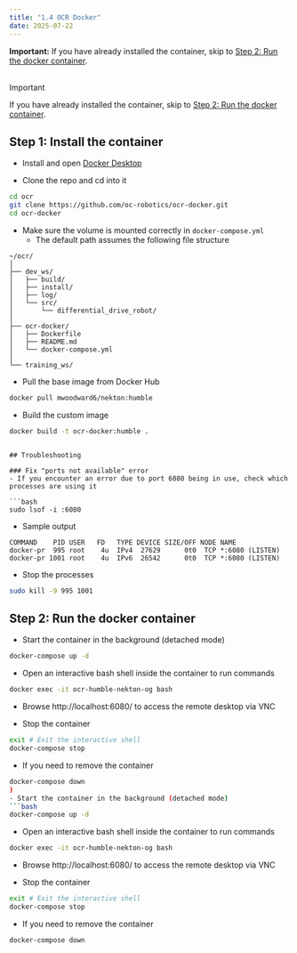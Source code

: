 ```yaml
---
title: "1.4 OCR Docker"
date: 2025-07-22
---
```


<div class="important">
  <strong>Important:</strong> If you have already installed the container, skip to 
  <a href="#step-2-run-the-docker-container">Step 2: Run the docker container</a>.
</div>
<br/>


<!-- # ocr-docker -->
> [!IMPORTANT]
> 
> If you have already installed the container, skip to [Step 2: Run the docker container](#step-2-run-the-docker-container).

## Step 1: Install the container

- Install and open [Docker Desktop](https://docs.docker.com/desktop/)

- Clone the repo and cd into it

```bash
cd ocr
git clone https://github.com/oc-robotics/ocr-docker.git
cd ocr-docker
```

- Make sure the volume is mounted correctly in `docker-compose.yml`
    - The default path assumes the following file structure

```
~/ocr/
│
├── dev_ws/
│   ├── build/
│   ├── install/
│   ├── log/
│   └── src/
│       └── differential_drive_robot/
│
├── ocr-docker/
│   ├── Dockerfile
│   ├── README.md
│   └── docker-compose.yml
│
└── training_ws/
```

- Pull the base image from Docker Hub
```bash
docker pull mwoodward6/nekton:humble
```
- Build the custom image
```bash
docker build -t ocr-docker:humble .
```

```

## Troubleshooting

### Fix "ports not available" error
- If you encounter an error due to port 6080 being in use, check which processes are using it

```bash
sudo lsof -i :6080
```

- Sample output
  
```
COMMAND    PID USER   FD   TYPE DEVICE SIZE/OFF NODE NAME
docker-pr  995 root    4u  IPv4  27629      0t0  TCP *:6080 (LISTEN)
docker-pr 1001 root    4u  IPv6  26542      0t0  TCP *:6080 (LISTEN)
```
- Stop the processes
```bash
sudo kill -9 995 1001
```


## Step 2: Run the docker container
- Start the container in the background (detached mode)
```bash
docker-compose up -d
```

- Open an interactive bash shell inside the container to run commands 
```bash
docker exec -it ocr-humble-nekton-og bash
```

- Browse http://localhost:6080/ to access the remote desktop via VNC 


- Stop the container
```bash
exit # Exit the interactive shell
docker-compose stop
```

- If you need to remove the container
```bash
docker-compose down
)
- Start the container in the background (detached mode)
```bash
docker-compose up -d
```

- Open an interactive bash shell inside the container to run commands 
```bash
docker exec -it ocr-humble-nekton-og bash
```

- Browse http://localhost:6080/ to access the remote desktop via VNC 


- Stop the container
```bash
exit # Exit the interactive shell
docker-compose stop
```

- If you need to remove the container
```bash
docker-compose down
```
